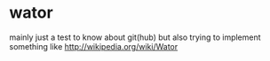 wator
=====

mainly just a test to know about git(hub) 
but also trying to implement something like http://wikipedia.org/wiki/Wator
